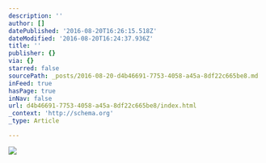 ```yaml
---
description: ''
author: []
datePublished: '2016-08-20T16:26:15.518Z'
dateModified: '2016-08-20T16:24:37.936Z'
title: ''
publisher: {}
via: {}
starred: false
sourcePath: _posts/2016-08-20-d4b46691-7753-4058-a45a-8df22c665be8.md
inFeed: true
hasPage: true
inNav: false
url: d4b46691-7753-4058-a45a-8df22c665be8/index.html
_context: 'http://schema.org'
_type: Article

---
```

![](https://the-grid-user-content.s3-us-west-2.amazonaws.com/69d7e3c8-dd76-4803-80f6-ef3f79c454e0.jpg)